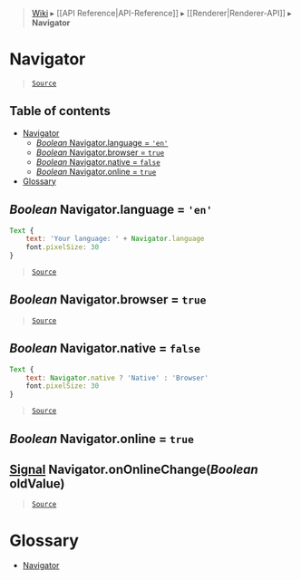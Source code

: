> [Wiki](Home) ▸ [[API Reference|API-Reference]] ▸ [[Renderer|Renderer-API]] ▸ **Navigator**

# Navigator

> [`Source`](/Neft-io/neft/blob/8b1b771764f7b63d37551418b52ff56a86d16c1f/src/renderer/types/namespace/navigator.litcoffee#navigator)

## Table of contents
* [Navigator](#navigator)
  * [*Boolean* Navigator.language = `'en'`](#boolean-navigatorlanguage--en)
  * [*Boolean* Navigator.browser = `true`](#boolean-navigatorbrowser--true)
  * [*Boolean* Navigator.native = `false`](#boolean-navigatornative--false)
  * [*Boolean* Navigator.online = `true`](#boolean-navigatoronline--true)
* [Glossary](#glossary)

## *Boolean* Navigator.language = `'en'`

```javascript
Text {
    text: 'Your language: ' + Navigator.language
    font.pixelSize: 30
}
```

> [`Source`](/Neft-io/neft/blob/8b1b771764f7b63d37551418b52ff56a86d16c1f/src/renderer/types/namespace/navigator.litcoffee#boolean-navigatorlanguage--en)

## *Boolean* Navigator.browser = `true`

> [`Source`](/Neft-io/neft/blob/8b1b771764f7b63d37551418b52ff56a86d16c1f/src/renderer/types/namespace/navigator.litcoffee#boolean-navigatorbrowser--true)

## *Boolean* Navigator.native = `false`

```javascript
Text {
    text: Navigator.native ? 'Native' : 'Browser'
    font.pixelSize: 30
}
```

> [`Source`](/Neft-io/neft/blob/8b1b771764f7b63d37551418b52ff56a86d16c1f/src/renderer/types/namespace/navigator.litcoffee#boolean-navigatornative--false)

## *Boolean* Navigator.online = `true`

## [Signal](/Neft-io/neft/wiki/Signal-API#class-signal) Navigator.onOnlineChange(*Boolean* oldValue)

> [`Source`](/Neft-io/neft/blob/8b1b771764f7b63d37551418b52ff56a86d16c1f/src/renderer/types/namespace/navigator.litcoffee#boolean-navigatoronline--true-signal-navigatorononlinechangeboolean-oldvalue)

# Glossary

- [Navigator](#navigator)

